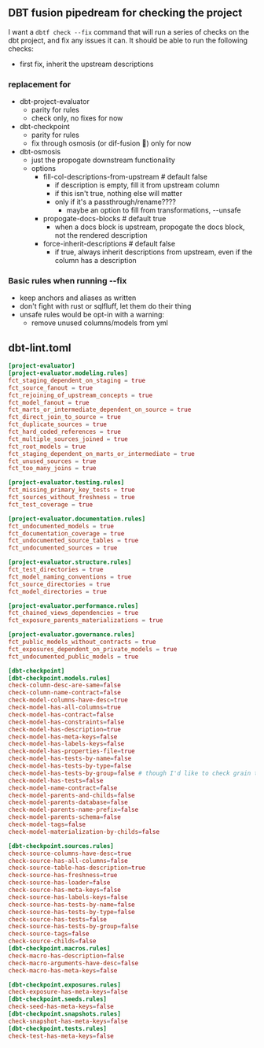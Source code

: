 ## DBT fusion pipedream for checking the project
I want a `dbtf check --fix` command that will run a series of checks on the dbt project, and fix any issues it can.
It should be able to run the following checks:

* first fix, inherit the upstream descriptions


### replacement for 
* dbt-project-evaluator
    * parity for rules
	* check only, no fixes for now
* dbt-checkpoint
	* parity for rules
	* fix through osmosis (or dif-fusion :troll:) only for now
* dbt-osmosis
    * just the propogate downstream functionality
	* options
		* fill-col-descriptions-from-upstream # default false
			* if description is empty, fill it from upstream column
			* if this isn't true, nothing else will matter
			* only if it's a passthrough/rename????
				* maybe an option to fill from transformations, --unsafe
		* propogate-docs-blocks # default true
			* when a docs block is upstream, propogate the docs block, not the rendered description
		* force-inherit-descriptions # default false
			* if true, always inherit descriptions from upstream, even if the column has a description


### Basic rules when running --fix
* keep anchors and aliases as written
* don't fight with rust or sqlfluff, let them do their thing
* unsafe rules would be opt-in with a warning:
    * remove unused columns/models from yml

## dbt-lint.toml
```toml
[project-evaluator]
[project-evaluator.modeling.rules]
fct_staging_dependent_on_staging = true
fct_source_fanout = true
fct_rejoining_of_upstream_concepts = true
fct_model_fanout = true
fct_marts_or_intermediate_dependent_on_source = true
fct_direct_join_to_source = true
fct_duplicate_sources = true
fct_hard_coded_references = true
fct_multiple_sources_joined = true
fct_root_models = true
fct_staging_dependent_on_marts_or_intermediate = true
fct_unused_sources = true
fct_too_many_joins = true

[project-evaluator.testing.rules]
fct_missing_primary_key_tests = true
fct_sources_without_freshness = true
fct_test_coverage = true

[project-evaluator.documentation.rules]
fct_undocumented_models = true
fct_documentation_coverage = true
fct_undocumented_source_tables = true
fct_undocumented_sources = true

[project-evaluator.structure.rules]
fct_test_directories = true
fct_model_naming_conventions = true
fct_source_directories = true
fct_model_directories = true

[project-evaluator.performance.rules]
fct_chained_views_dependencies = true
fct_exposure_parents_materializations = true

[project-evaluator.governance.rules]
fct_public_models_without_contracts = true
fct_exposures_dependent_on_private_models = true
fct_undocumented_public_models = true

[dbt-checkpoint]
[dbt-checkpoint.models.rules]
check-column-desc-are-same=false
check-column-name-contract=false
check-model-columns-have-desc=true
check-model-has-all-columns=true
check-model-has-contract=false
check-model-has-constraints=false
check-model-has-description=true
check-model-has-meta-keys=false
check-model-has-labels-keys=false
check-model-has-properties-file=true
check-model-has-tests-by-name=false
check-model-has-tests-by-type=false
check-model-has-tests-by-group=false # though I'd like to check grain tests
check-model-has-tests=false
check-model-name-contract=false
check-model-parents-and-childs=false
check-model-parents-database=false
check-model-parents-name-prefix=false
check-model-parents-schema=false
check-model-tags=false
check-model-materialization-by-childs=false

[dbt-checkpoint.sources.rules]
check-source-columns-have-desc=true
check-source-has-all-columns=false
check-source-table-has-description=true
check-source-has-freshness=true
check-source-has-loader=false
check-source-has-meta-keys=false
check-source-has-labels-keys=false
check-source-has-tests-by-name=false
check-source-has-tests-by-type=false
check-source-has-tests=false
check-source-has-tests-by-group=false
check-source-tags=false
check-source-childs=false
[dbt-checkpoint.macros.rules]
check-macro-has-description=false
check-macro-arguments-have-desc=false
check-macro-has-meta-keys=false

[dbt-checkpoint.exposures.rules]
check-exposure-has-meta-keys=false
[dbt-checkpoint.seeds.rules]
check-seed-has-meta-keys=false
[dbt-checkpoint.snapshots.rules]
check-snapshot-has-meta-keys=false
[dbt-checkpoint.tests.rules]
check-test-has-meta-keys=false

```